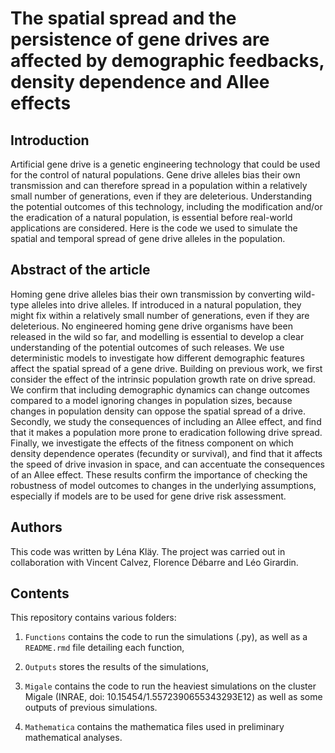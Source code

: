 # The spatial spread and the persistence of gene drives are affected by demographic feedbacks, density dependence and Allee effects

## Introduction

Artificial gene drive is a genetic engineering technology that could be used for the control of natural populations. Gene drive alleles bias their own transmission and can therefore spread in a population within a relatively small number of generations, even if they are deleterious. Understanding the potential outcomes of this technology, including the modification and/or the eradication of a natural population, is essential before real-world applications are considered. Here is the code we used to simulate the spatial and temporal spread of gene drive alleles in the population.

## Abstract of the article

Homing gene drive alleles bias their own transmission by converting wild-type alleles into drive alleles. If introduced in a natural population, they might fix within a relatively small number of generations, even if they are deleterious. No engineered homing gene drive organisms have been released in the wild so far, and modelling is essential to develop a clear understanding of the potential outcomes of such releases. We use deterministic models to investigate how different demographic features affect the spatial spread of a gene drive. Building on previous work, we first consider the effect of the intrinsic population growth rate on drive spread. We confirm that including demographic dynamics can change outcomes compared to a model ignoring changes in population sizes, because changes in population density can oppose the spatial spread of a drive.  Secondly, we study the consequences of including an Allee effect, and find that it makes a population more prone to eradication following drive spread. Finally, we investigate the effects of the fitness component on which density dependence operates (fecundity or survival), and find that it affects the speed of drive invasion in space, and can accentuate the consequences of an Allee effect. These results confirm the importance of checking the robustness of model outcomes to changes in the underlying assumptions, especially if models are to be used for gene drive risk assessment.

## Authors

This code was written by Léna Kläy. The project was carried out in collaboration with Vincent Calvez, Florence Débarre and Léo Girardin.

## Contents

This repository contains various folders:

1) `Functions` contains the code to run the simulations (.py), as well as a `README.rmd` file detailing each function,

2) `Outputs` stores the results of the simulations,

3) `Migale` contains the code to run the heaviest simulations on the cluster Migale (INRAE, doi: 10.15454/1.5572390655343293E12) as well as some outputs of previous simulations.

5) `Mathematica` contains the mathematica files used in preliminary mathematical analyses.

